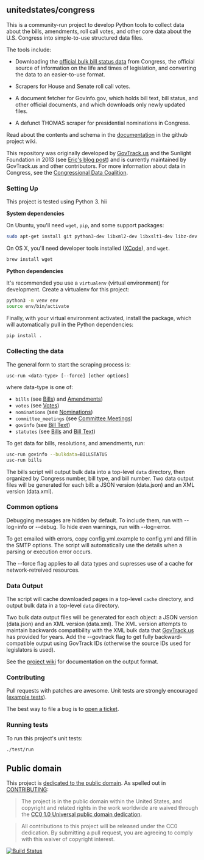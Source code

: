 ## unitedstates/congress

This is a community-run project to develop Python tools to collect data about the bills, amendments, roll call votes, and other core data about the U.S. Congress into simple-to-use structured data files.

The tools include:

* Downloading the [official bulk bill status data](https://github.com/usgpo/bill-status) from Congress, the official source of information on the life and times of legislation, and converting the data to an easier-to-use format.

* Scrapers for House and Senate roll call votes.

* A document fetcher for GovInfo.gov, which holds bill text, bill status, and other official documents, and which downloads only newly updated files.

* A defunct THOMAS scraper for presidential nominations in Congress.

Read about the contents and schema in the [documentation](https://github.com/unitedstates/congress/wiki) in the github project wiki.

This repository was originally developed by [GovTrack.us](https://www.govtrack.us) and the Sunlight Foundation in 2013 (see [Eric's blog post](https://sunlightfoundation.com/blog/2013/08/20/a-modern-approach-to-open-data/)) and is currently maintained by GovTrack.us and other contributors. For more information about data in Congress, see the [Congressional Data Coalition](https://congressionaldata.org/).


### Setting Up

This project is tested using Python 3. hii

**System dependencies**

On Ubuntu, you'll need `wget`, `pip`, and some support packages:

```bash
sudo apt-get install git python3-dev libxml2-dev libxslt1-dev libz-dev python3-pip python3-venv
```

On OS X, you'll need developer tools installed ([XCode](https://developer.apple.com/xcode/)), and `wget`.

```bash
brew install wget
```

**Python dependencies**

It's recommended you use a `virtualenv` (virtual environment) for development. Create a virtualenv for this project:

```bash
python3 -m venv env
source env/bin/activate
```
Finally, with your virtual environment activated, install the package, which
will automatically pull in the Python dependencies:

```bash
pip install .
```

### Collecting the data

The general form to start the scraping process is:

    usc-run <data-type> [--force] [other options]

where data-type is one of:

* `bills` (see [Bills](https://github.com/unitedstates/congress/wiki/bills)) and [Amendments](https://github.com/unitedstates/congress/wiki/amendments))
* `votes` (see [Votes](https://github.com/unitedstates/congress/wiki/votes))
* `nominations` (see [Nominations](https://github.com/unitedstates/congress/wiki/nominations))
* `committee_meetings` (see [Committee Meetings](https://github.com/unitedstates/congress/wiki/committee-meetings))
* `govinfo` (see [Bill Text](https://github.com/unitedstates/congress/wiki/bill-text))
* `statutes` (see [Bills](https://github.com/unitedstates/congress/wiki/bills) and [Bill Text](https://github.com/unitedstates/congress/wiki/bill-text))

To get data for bills, resolutions, and amendments, run:

```bash
usc-run govinfo --bulkdata=BILLSTATUS
usc-run bills
```

The bills script will output bulk data into a top-level `data` directory, then organized by Congress number, bill type, and bill number. Two data output files will be generated for each bill: a JSON version (data.json) and an XML version (data.xml).

### Common options

Debugging messages are hidden by default. To include them, run with --log=info or --debug. To hide even warnings, run with --log=error.

To get emailed with errors, copy config.yml.example to config.yml and fill in the SMTP options. The script will automatically use the details when a parsing or execution error occurs.

The --force flag applies to all data types and supresses use of a cache for network-retreived resources.

### Data Output

The script will cache downloaded pages in a top-level `cache` directory, and output bulk data in a top-level `data` directory.

Two bulk data output files will be generated for each object: a JSON version (data.json) and an XML version (data.xml). The XML version attempts to maintain backwards compatibility with the XML bulk data that [GovTrack.us](https://www.govtrack.us) has provided for years. Add the --govtrack flag to get fully backward-compatible output using GovTrack IDs (otherwise the source IDs used for legislators is used).

See the [project wiki](https://github.com/unitedstates/congress/wiki) for documentation on the output format.

### Contributing

Pull requests with patches are awesome. Unit tests are strongly encouraged ([example tests](https://github.com/unitedstates/congress/blob/master/test/test_bill_actions.py)).

The best way to file a bug is to [open a ticket](https://github.com/unitedstates/congress/issues).


### Running tests

To run this project's unit tests:

```bash
./test/run
```

## Public domain

This project is [dedicated to the public domain](LICENSE). As spelled out in [CONTRIBUTING](CONTRIBUTING.md):

> The project is in the public domain within the United States, and copyright and related rights in the work worldwide are waived through the [CC0 1.0 Universal public domain dedication](https://creativecommons.org/publicdomain/zero/1.0/).

> All contributions to this project will be released under the CC0 dedication. By submitting a pull request, you are agreeing to comply with this waiver of copyright interest.

[![Build Status](https://travis-ci.org/unitedstates/congress.svg?branch=master)](https://travis-ci.org/unitedstates/congress)
